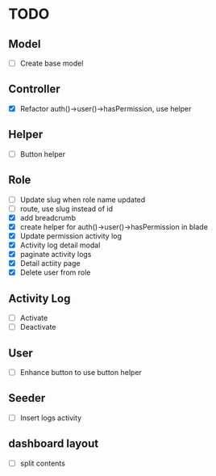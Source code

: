 # TODO

## Model

-   [ ] Create base model

## Controller

-   [x] Refactor auth()->user()->hasPermission, use helper

## Helper

-   [ ] Button helper

## Role

-   [ ] Update slug when role name updated
-   [ ] route, use slug instead of id
-   [x] add breadcrumb
-   [x] create helper for auth()->user()->hasPermission in blade
-   [x] Update permission activity log
-   [x] Activity log detail modal
-   [x] paginate activity logs
-   [x] Detail actiity page
-   [x] Delete user from role

## Activity Log

-   [ ] Activate
-   [ ] Deactivate

## User

-   [ ] Enhance button to use button helper

## Seeder

-   [ ] Insert logs activity

## dashboard layout

-   [ ] split contents
